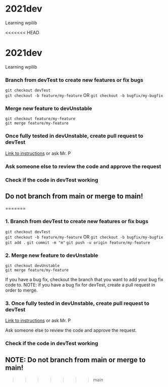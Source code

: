 # 2021dev
Learning wpilib

<<<<<<< HEAD
# 2021dev
Learning wpilib

### Branch from devTest to create new features or fix bugs

`git checkout devTest`  
`git checkout -b feature/my-feature` OR `git checkout -b bugfix/my-bugfix`
 
### Merge new feature to devUnstable
  
`git checkout feature/my-feature`  
`git merge feature/my-feature`

### Once fully tested in devUnstable, create pull request to devTest

[Link to instructions](https://docs.github.com/en/github/collaborating-with-pull-requests/proposing-changes-to-your-work-with-pull-requests/creating-a-pull-request) or ask Mr. P
  
### Ask someone else to review the code and approve the request
  
### Check if the code in devTest working
  
## Do not branch from main or merge to main!
=======
### 1. Branch from devTest to create new features or fix bugs

`git checkout devTest`  
`git checkout -b feature/my-feature` OR `git checkout -b bugfix/my-bugfix`
`git add .`
`git commit -m "m"`
`git push -u origin feature/my-feature` 

### 2. Merge new feature to devUnstable
  
`git checkout devUnstable`  
`git merge feature/my-feature`

If you have a bug fix, checkout the branch that you want to add your bug fix code to. NOTE: if you have a bug fix for devTest, create a pull request in order to merge.

### 3. Once fully tested in devUnstable, create pull request to devTest

[Link to instructions](https://docs.github.com/en/github/collaborating-with-pull-requests/proposing-changes-to-your-work-with-pull-requests/creating-a-pull-request) or ask Mr. P
  
Ask someone else to review the code and approve the request.
  
### Check if the code in devTest working
  
## NOTE: Do not branch from main or merge to main!
>>>>>>> main
